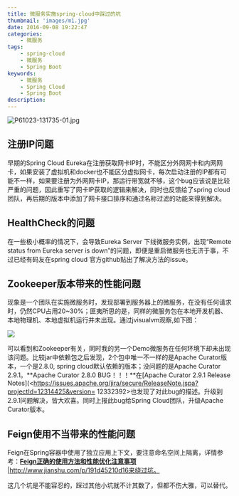```yaml
---
title: 微服务实施spring-cloud中踩过的坑
thumbnail: 'images/m1.jpg'
date: 2016-09-08 19:22:47
categories:
	- 微服务
tags:
	- spring-cloud
	- 微服务
	- Spring Boot
keywords:
	- 微服务
	- Spring Cloud
	- Spring Boot
description:
---
```


![P61023-131735-01.jpg](http://upload-images.jianshu.io/upload_images/2519252-d2cc7d03dc185c51.jpg?imageMogr2/auto-orient/strip%7CimageView2/2/w/1240)


## 注册IP问题

早期的Spring Cloud Eureka在注册获取网卡IP时，不能区分外网网卡和内网网卡，如果安装了虚拟机和docker也不能区分虚拟网卡，每次启动注册的IP都有可能不一样，如果要注册为外网网卡IP，那运行带宽就不够，这个bug应该说是比较严重的问题，因此重写了网卡IP获取的逻辑来解决，同时也反馈给了spring cloud团队，再后期的版本中添加了网卡接口排序和通过名称过滤的功能来得到解决。

## HealthCheck的问题

在一些极小概率的情况下，会导致Eureka Server 下线微服务实例，出现“Remote status from Eureka server is down”的问题，即便是重启微服务也无济于事，不过已经有码友在spring cloud 官方github贴出了解决方法的issue。

## Zookeeper版本带来的性能问题

现象是一个团队在实施微服务时，发现部署到服务器上的微服务，在没有任何请求时，仍然CPU占用20~30%；匪夷所思的是，同样的微服务包在本地开发机器、本地物理机、本地虚拟机运行并未出现。通过jvisualvm观察,如下图：

![](<http://7xiovs.com1.z0.glb.clouddn.com/zk_jvisualvm.png>)

可以看到和Zookeeper有关，同时我的另一个Demo微服务在任何环境下却未出现该问题。比较jar中依赖包之后发现，2个包中唯一不一样的是Apache Curator版本，一个是2.8.0, spring cloud默认依赖的版本；没问题的是Apache Curator 2.9.1。**Apache Curator 2.8.0 BUG！！！**在[Apache Curator 2.9.1 Release Notes](<https://issues.apache.org/jira/secure/ReleaseNote.jspa?projectId=12314425&version= 12332392>也发现了对此bug的描述。升级到2.9.1问题解决，皆大欢喜。同时上报此bug给Spring Cloud团队，升级Apache Curator版本。

## Feign使用不当带来的性能问题

Feign在Spring容器中使用了独立应用上下文，要注意命名空间上隔离，详情参考：[**Feign正确的使用方法和性能优化注意事项**](<http://tietang.wang/2016/09/06/%E5%BE%AE%E6%9C%8D%E5%8A%A1/Feign%E4%BD%BF%E7%94%A8%E6%80%A7%E8%83%BD%E4%BC%98%E5%8C%96/>) |http://www.jianshu.com/p/191d45210d16来绕过坑。

这几个坑是不能容忍的，踩过其他小坑就不计其数了，但都不伤大雅，可以替代。
